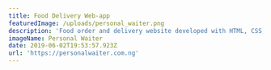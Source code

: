 ```yaml
---
title: Food Delivery Web-app
featuredImage: /uploads/personal_waiter.png
description: 'Food order and delivery website developed with HTML, CSS, JS and PHP.'
imageName: Personal Waiter
date: 2019-06-02T19:53:57.923Z
url: 'https://personalwaiter.com.ng'
---
```


